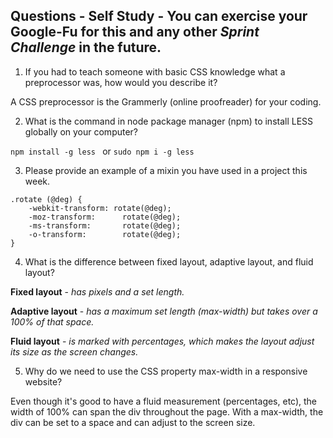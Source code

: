 ## Questions - Self Study - You can exercise your Google-Fu for this and any other _Sprint Challenge_ in the future.

1. If you had to teach someone with basic CSS knowledge what a preprocessor was, how would you describe it?

A CSS preprocessor is the Grammerly (online proofreader) for your coding. 

2. What is the command in node package manager (npm) to install LESS globally on your computer?

```npm install -g less ``` or ```sudo npm i -g less```

3. Please provide an example of a mixin you have used in a project this week.

```
.rotate (@deg) {
	-webkit-transform: rotate(@deg);
	-moz-transform: 	 rotate(@deg);
	-ms-transform: 		 rotate(@deg);
	-o-transform: 		 rotate(@deg);
}
```
4. What is the difference between fixed layout, adaptive layout, and fluid layout?

**Fixed layout** - *has pixels and a set length.*

**Adaptive layout** - *has a maximum set length (max-width) but takes over a 100% of that space.*

**Fluid layout** - *is marked with percentages, which makes the layout adjust its size as the screen changes.*

5. Why do we need to use the CSS property max-width in a responsive website?

Even though it's good to have a fluid measurement (percentages, etc), the width of 100% can span the div throughout the page. With a max-width, the div can be set to a space and can adjust to the screen size. 